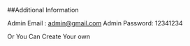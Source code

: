 ##Additional Information

Admin Email : admin@gmail.com
Admin Password: 12341234

Or You Can Create Your own
